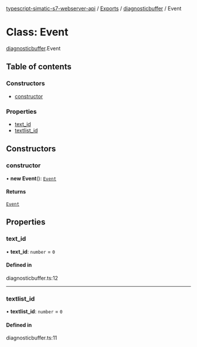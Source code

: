 [typescript-simatic-s7-webserver-api](../README.md) / [Exports](../modules.md) / [diagnosticbuffer](../modules/diagnosticbuffer.md) / Event

# Class: Event

[diagnosticbuffer](../modules/diagnosticbuffer.md).Event

## Table of contents

### Constructors

- [constructor](diagnosticbuffer.Event.md#constructor)

### Properties

- [text\_id](diagnosticbuffer.Event.md#text_id)
- [textlist\_id](diagnosticbuffer.Event.md#textlist_id)

## Constructors

### constructor

• **new Event**(): [`Event`](diagnosticbuffer.Event.md)

#### Returns

[`Event`](diagnosticbuffer.Event.md)

## Properties

### text\_id

• **text\_id**: `number` = `0`

#### Defined in

diagnosticbuffer.ts:12

___

### textlist\_id

• **textlist\_id**: `number` = `0`

#### Defined in

diagnosticbuffer.ts:11
